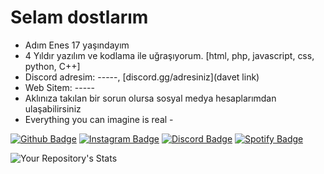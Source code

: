 # Selam dostlarım
- Adım Enes 17 yaşındayım
- 4 Yıldır yazılım ve kodlama ile uğraşıyorum. [html, php, javascript, css, python, C++]
- Discord adresim: -----, [discord.gg/adresiniz](davet link)
- Web Sitem: -----
- Aklınıza takılan bir sorun olursa sosyal medya hesaplarımdan ulaşabilirsiniz
- Everything you can imagine is real -

[![Github Badge](https://img.shields.io/badge/-Github-000?style=quare&labelColor=000&logo=Github&logoColor=white&link=link)](link)
[![Instagram Badge](https://img.shields.io/badge/-Instagram-C13584?style=flat-quare&labelColor=C13584&logo=instagram&logoColor=white&link=link)](link)
[![Discord Badge](https://img.shields.io/badge/-Discord-5865F2?style=flat-quare&labelColor=5865F2&logo=discord&logoColor=white&link=link)](link)
[![Spotify Badge](https://img.shields.io/badge/-Spotify-1ED760?style=flat-quare&labelColor=1ED760&logo=spotify&logoColor=white&link=link)](link)

![Your Repository's Stats](https://github-readme-stats.vercel.app/api?username=westynes&show_icons=true)
